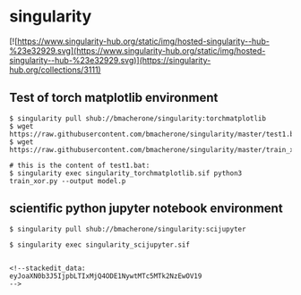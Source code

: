 # singularity

[![https://www.singularity-hub.org/static/img/hosted-singularity--hub-%23e32929.svg](https://www.singularity-hub.org/static/img/hosted-singularity--hub-%23e32929.svg)](https://singularity-hub.org/collections/3111)

## Test of torch matplotlib environment

```
$ singularity pull shub://bmacherone/singularity:torchmatplotlib
$ wget https://raw.githubusercontent.com/bmacherone/singularity/master/test1.bat
$ wget https://raw.githubusercontent.com/bmacherone/singularity/master/train_xor.py

# this is the content of test1.bat:
$ singularity exec singularity_torchmatplotlib.sif python3 train_xor.py --output model.p
```

## scientific python jupyter notebook environment

```
$ singularity pull shub://bmacherone/singularity:scijupyter

$ singularity exec singularity_scijupyter.sif 


<!--stackedit_data:
eyJoaXN0b3J5IjpbLTIxMjQ4ODE1NywtMTc5MTk2NzEwOV19
-->
